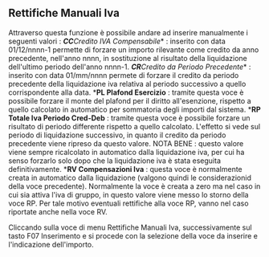 ## Rettifiche Manuali Iva

Attraverso questa funzione è possibile andare ad inserire manualmente i seguenti valori : 
***CC**Credito IVA Compensabile** :  inserito con data 01/12/nnnn-1 permette di forzare un importo rilevante come credito da anno precedente, nell'anno nnnn, in sostituzione al risultato della liquidazione dell'ultimo periodo dell'anno nnnn-1.
***CR**Credito da Periodo Precedente** :  inserito con data 01/mm/nnnn permete di forzare il credito da periodo precedente della liquidazione iva relativa al periodo successivo a quello corrispondente alla data.
***PL Plafond Esercizio**  :  tramite questa voce è possibile forzare il monte del plafond per il diritto all'esenzione, rispetto a quello calcolato in automatico per sommatoria degli importi dal sistema.
***RP Totale Iva Periodo Cred-Deb**  :  tramite questa voce è possibile forzare un risultato di periodo differente rispetto a quello calcolato. L'effetto si vede sul periodo di liquidazione successivo, in quanto il credito da periodo precedente viene ripreso da questo valore. NOTA BENE :  questo valore viene sempre ricalcolato in automatico dalla liquidazione iva, per cui ha senso forzarlo solo dopo che la liquidazione iva è stata eseguita definitivamente.
***RV Compensazioni Iva**  :  questa voce è normalmente creata in automatico dalla liquidazione (valgono quindi le considerazionid della voce precedente). Normalmente la voce è creata a zero ma nel caso in cui sia attiva l'iva di gruppo, in questo valore viene messo lo storno della voce RP. Per tale motivo eventuali rettifiche alla voce RP, vanno nel caso riportate anche nella voce RV.

Cliccando sulla voce di menu Rettifiche Manuali Iva, successivamente sul tasto F07 Inserimento e si procede con la selezione della voce da inserire e l'indicazione dell'importo.
